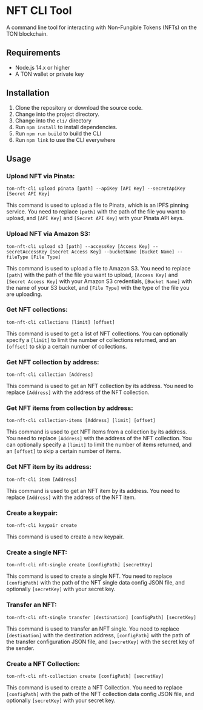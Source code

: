 # NFT CLI Tool

A command line tool for interacting with Non-Fungible Tokens (NFTs) on the TON blockchain.

## Requirements

- Node.js 14.x or higher
- A TON wallet or private key

## Installation

1. Clone the repository or download the source code.
2. Change into the project directory.
3. Change into the `cli/` directory
4. Run `npm install` to install dependencies.
5. Run `npm run build` to build the CLI
6. Run `npm link` to use the CLI everywhere

## Usage

### Upload NFT via Pinata:
```
ton-nft-cli upload pinata [path] --apiKey [API Key] --secretApiKey [Secret API Key]
```
This command is used to upload a file to Pinata, which is an IPFS pinning service. You need to replace `[path]` with the path of the file you want to upload, and `[API Key]` and `[Secret API Key]` with your Pinata API keys. 

### Upload NFT via Amazon S3:
```
ton-nft-cli upload s3 [path] --accessKey [Access Key] --secretAccessKey [Secret Access Key] --bucketName [Bucket Name] --fileType [File Type]
```
This command is used to upload a file to Amazon S3. You need to replace `[path]` with the path of the file you want to upload, `[Access Key]` and `[Secret Access Key]` with your Amazon S3 credentials, `[Bucket Name]` with the name of your S3 bucket, and `[File Type]` with the type of the file you are uploading. 

### Get NFT collections:
```
ton-nft-cli collections [limit] [offset]
```
This command is used to get a list of NFT collections. You can optionally specify a `[limit]` to limit the number of collections returned, and an `[offset]` to skip a certain number of collections.

### Get NFT collection by address:
```
ton-nft-cli collection [Address]
```
This command is used to get an NFT collection by its address. You need to replace `[Address]` with the address of the NFT collection.

### Get NFT items from collection by address:
```
ton-nft-cli collection-items [Address] [limit] [offset]
```
This command is used to get NFT items from a collection by its address. You need to replace `[Address]` with the address of the NFT collection. You can optionally specify a `[limit]` to limit the number of items returned, and an `[offset]` to skip a certain number of items.

### Get NFT item by its address:
```
ton-nft-cli item [Address]
```
This command is used to get an NFT item by its address. You need to replace `[Address]` with the address of the NFT item.

### Create a keypair:
```
ton-nft-cli keypair create
```
This command is used to create a new keypair.

### Create a single NFT:
```
ton-nft-cli nft-single create [configPath] [secretKey]
```
This command is used to create a single NFT. You need to replace `[configPath]` with the path of the NFT single data config JSON file, and optionally `[secretKey]` with your secret key.

### Transfer an NFT:
```
ton-nft-cli nft-single transfer [destination] [configPath] [secretKey]
```
This command is used to transfer an NFT single. You need to replace `[destination]` with the destination address, `[configPath]` with the path of the transfer configuration JSON file, and `[secretKey]` with the secret key of the sender.

### Create a NFT Collection:
```
ton-nft-cli nft-collection create [configPath] [secretKey]
```
This command is used to create a NFT Collection. You need to replace `[configPath]` with the path of the NFT collection data config JSON file, and optionally `[secretKey]` with your secret key.